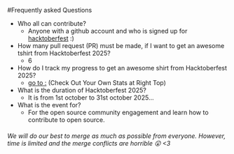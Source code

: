 
#Frequently asked Questions

- Who all can contribute?
  - Anyone with a github account and who is signed up for
[hacktoberfest](https://hacktoberfest.digitalocean.com/) :)
- How many pull request (PR) must be made, if I want to get an awesome tshirt from Hacktoberfest 2025?
  - 6
- How do I track my progress to get an awesome shirt from Hacktoberfest 2025?
  - [go to :](https://hacktoberfest.digitalocean.com/profile/) (Check Out Your Own Stats at Right Top)
- What is the duration of Hacktoberfest 2025?
  - It is from 1st october to 31st october 2025...
- What is the event for?
  - For the open source community engagement and learn how to contribute to open source.

###### *We will do our best to merge as much as possible from everyone. However, time is limited and the merge conflicts are horrible :astonished: <3*
